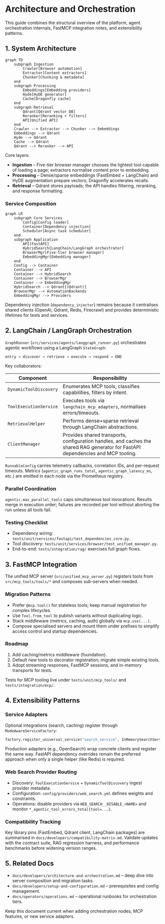 # Architecture and Orchestration

This guide combines the structural overview of the platform, agent orchestration
internals, FastMCP integration notes, and extensibility patterns.

## 1. System Architecture

```mermaid
graph TD
    subgraph Ingestion
        Crawler[Browser automation]
        Extractor[Content extractors]
        Chunker[Chunking & metadata]
    end
    subgraph Processing
        Embeddings[Embedding providers]
        Hyde[HyDE generator]
        Cache[Dragonfly cache]
    end
    subgraph Retrieval
        Qdrant[Qdrant vector DB]
        Reranker[Reranking + filters]
        API[Unified API]
    end
    Crawler --> Extractor --> Chunker --> Embeddings
    Embeddings --> Qdrant
    Hyde --> Qdrant
    Cache --> Qdrant
    Qdrant --> Reranker --> API
```

Core layers:

- **Ingestion** – Five-tier browser manager chooses the lightest tool capable of
  loading a page; extractors normalise content prior to embedding.
- **Processing** – Dense/sparse embeddings (FastEmbed + LangChain) and HyDE
  augmentation prepare vectors; Dragonfly accelerates recalls.
- **Retrieval** – Qdrant stores payloads; the API handles filtering, reranking,
  and response formatting.

### Service Composition

```mermaid
graph LR
    subgraph Core Services
        Config[Config loader]
        Container[Dependency injection]
        Scheduler[Async task scheduler]
    end
    subgraph Application
        API[FastAPI]
        HybridSearch[LangChain/LangGraph orchestrator]
        BrowserMgr[Five-tier browser manager]
        EmbeddingMgr[Embedding manager]
    end
    Config --> Container
    Container --> API
    Container --> HybridSearch
    Container --> BrowserMgr
    Container --> EmbeddingMgr
    HybridSearch --> Qdrant[(Qdrant)]
    BrowserMgr --> AutomationBackends
    EmbeddingMgr --> Providers
```

Dependency injection (`dependency_injector`) remains because it centralises
shared clients (OpenAI, Qdrant, Redis, Firecrawl) and provides deterministic
lifetimes for tests and services.

## 2. LangChain / LangGraph Orchestration

`GraphRunner` (`src/services/agents/langgraph_runner.py`) orchestrates agentic
workflows using a LangGraph `StateGraph`:

```
entry → discover → retrieve → execute → respond → END
```

Key collaborators:

| Component | Responsibility |
| --- | --- |
| `DynamicToolDiscovery` | Enumerates MCP tools, classifies capabilities, filters by intent. |
| `ToolExecutionService` | Executes tools via `langchain_mcp_adapters`, normalises errors/timeouts. |
| `RetrievalHelper` | Performs dense+sparse retrieval through LangChain abstractions. |
| `ClientManager` | Provides shared transports, configuration handles, and caches the shared RAG generator for FastAPI dependencies and MCP tooling. |

`RunnableConfig` carries telemetry callbacks, correlation IDs, and per-request
timeouts. Metrics (`agentic_graph_runs_total`, `agentic_graph_latency_ms`, etc.)
are emitted in each node via the Prometheus registry.

### Parallel Coordination

`agentic.max_parallel_tools` caps simultaneous tool invocations. Results merge
in execution order; failures are recorded per tool without aborting the run
unless all tools fail.

### Testing Checklist

- Dependency wiring: `tests/unit/services/fastapi/test_dependencies_core.py`.
- Tool discovery: `tests/unit/services/browser/test_unified_manager.py`.
- End-to-end: `tests/integration/rag/` exercises full graph flows.

## 3. FastMCP Integration

The unified MCP server (`src/unified_mcp_server.py`) registers tools from
`src/mcp_tools/tools/*` and composes sub-servers when needed.

### Migration Patterns

- Prefer `@mcp.tool()` for stateless tools; keep manual registration for complex
  lifecycles.
- Use `Tool.from_tool` to publish variants without duplicating logic.
- Stack middleware (metrics, caching, auth) globally via `mcp.use(...)`.
- Compose specialised servers and mount them under prefixes to simplify access
  control and startup dependencies.

### Roadmap

1. Add caching/metrics middleware (foundation).
2. Default new tools to decorator registration; migrate simple existing tools.
3. Adopt streaming responses, FastMCP sessions, and in-memory transports for
   tests.

Tests for MCP tooling live under `tests/unit/mcp_tools/` and
`tests/integration/mcp/`.

## 4. Extensibility Patterns

### Service Adapters

Optional integrations (search, caching) register through
`ModeAwareServiceFactory`:

```python
factory.register_universal_service("search_service", InMemorySearchService)
```

Production adapters (e.g., OpenSearch) wrap concrete clients and register the
same way. FastAPI dependency overrides remain the preferred approach when only a
single helper (like Redis) is required.

### Web Search Provider Routing

- Discovery: `ToolExecutionService` + `DynamicToolDiscovery` ingest provider
  metadata.
- Configuration: `config/providers/web_search.yml` defines weights and
  constraints.
- Operations: disable providers via `WEB_SEARCH__DISABLE_<NAME>` and monitor
  `*_agentic_tool_errors_total{tool=...}`.

### Compatibility Tracking

Key library pins (FastEmbed, Qdrant client, LangChain packages) are summarised in
`docs/developers/compatibility-matrix.md`. Validate updates with the contract
suite, RAG regression harness, and performance benchmarks before widening
version ranges.

## 5. Related Docs

- `docs/developers/architecture-and-orchestration.md` – deep dive into server composition and
  migration tasks.
- `docs/developers/setup-and-configuration.md` – prerequisites and config
  management.
- `docs/operators/operations.md` – operational runbooks for orchestration tiers.

Keep this document current when adding orchestration nodes, MCP features, or new
service adapters.

